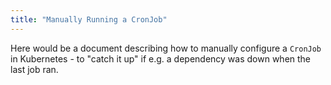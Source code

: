 ```yaml
---
title: "Manually Running a CronJob"
---
```


Here would be a document describing how to manually configure a `CronJob` in Kubernetes - to "catch it up" if e.g. a dependency was down when the last job ran.
